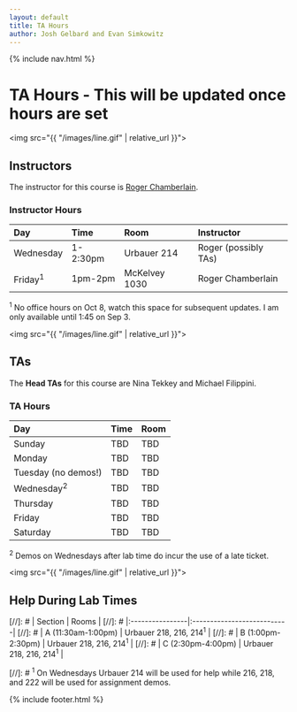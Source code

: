 ```yaml
---
layout: default
title: TA Hours
author: Josh Gelbard and Evan Simkowitz
---
```

{% include nav.html %}

# TA Hours - This will be updated once hours are set

<img src="{{ "/images/line.gif" | relative_url }}">

## Instructors

The instructor for this course is [Roger Chamberlain](http://www.ccrc.wustl.edu/~roger/).

### Instructor Hours

| Day       | Time          | Room                | Instructor        |
|:-----------|:---------------|:---------------------|:-------------------|
| Wednesday | 1-2:30pm | Urbauer 214 |  Roger (possibly TAs) | 
| Friday<sup>1</sup>    | 1pm-2pm       | McKelvey 1030  | Roger Chamberlain |

<sup>1</sup> No office hours on Oct 8, watch this space for subsequent updates.
I am only available until 1:45 on Sep 3.  

<img src="{{ "/images/line.gif" | relative_url }}">

## TAs

The **Head TAs** for this course are Nina Tekkey and Michael Filippini.

### TA Hours

| Day                    | Time                 | Room          | 
|:------------------------|:----------------------|:---------------|
| Sunday |  TBD | TBD |
| Monday | TBD | TBD |  
| Tuesday  (no demos!) | TBD | TBD | 
| Wednesday<sup>2</sup> | TBD | TBD | 
| Thursday | TBD | TBD | 
| Friday | TBD | TBD | 
| Saturday | TBD | TBD | 

<sup>2</sup> Demos on Wednesdays after lab time do incur the use of a late ticket.
  
<img src="{{ "/images/line.gif" | relative_url }}">

## Help During Lab Times 
[//]: #  | Section        |   Rooms |
[//]: #  |:----------------|:---------------------------|
[//]: #  | A (11:30am-1:00pm) | Urbauer 218, 216, 214<sup>1</sup>   |
[//]: #  | B (1:00pm-2:30pm) | Urbauer 218, 216, 214<sup>1</sup>   |
[//]: #  | C (2:30pm-4:00pm) | Urbauer 218, 216, 214<sup>1</sup>   |

[//]: #  <sup>1</sup> 
On Wednesdays Urbauer 214 will be used for help while 216, 218, and 222 will be used for assignment demos.

{% include footer.html %}
